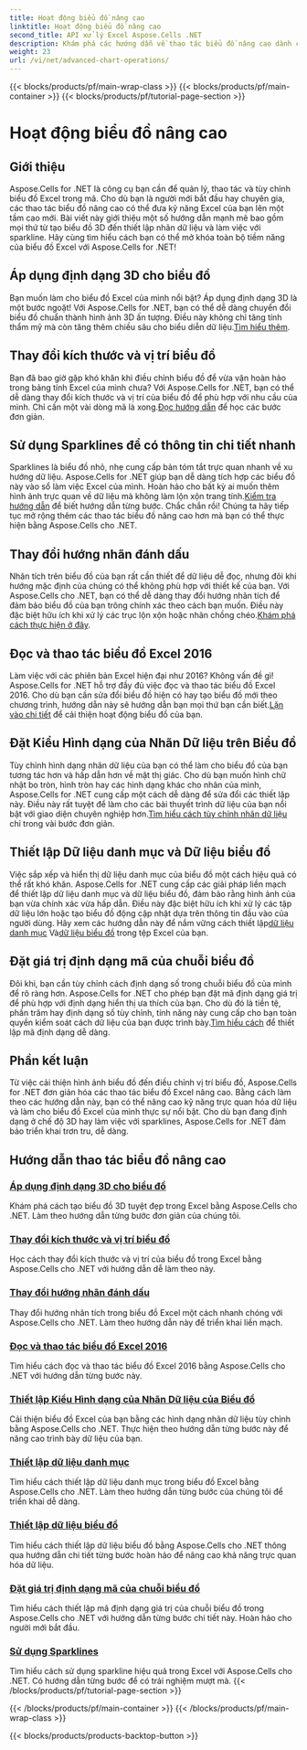 ```yaml
---
title: Hoạt động biểu đồ nâng cao
linktitle: Hoạt động biểu đồ nâng cao
second_title: API xử lý Excel Aspose.Cells .NET
description: Khám phá các hướng dẫn về thao tác biểu đồ nâng cao dành cho Aspose.Cells dành cho .NET, bao gồm biểu đồ 3D, kích thước biểu đồ, nhãn tích và nhiều hơn nữa, với hướng dẫn dễ làm theo.
weight: 23
url: /vi/net/advanced-chart-operations/
---
```


{{< blocks/products/pf/main-wrap-class >}}
{{< blocks/products/pf/main-container >}}
{{< blocks/products/pf/tutorial-page-section >}}

# Hoạt động biểu đồ nâng cao

## Giới thiệu

Aspose.Cells for .NET là công cụ bạn cần để quản lý, thao tác và tùy chỉnh biểu đồ Excel trong mã. Cho dù bạn là người mới bắt đầu hay chuyên gia, các thao tác biểu đồ nâng cao có thể đưa kỹ năng Excel của bạn lên một tầm cao mới. Bài viết này giới thiệu một số hướng dẫn mạnh mẽ bao gồm mọi thứ từ tạo biểu đồ 3D đến thiết lập nhãn dữ liệu và làm việc với sparkline. Hãy cùng tìm hiểu cách bạn có thể mở khóa toàn bộ tiềm năng của biểu đồ Excel với Aspose.Cells for .NET!

## Áp dụng định dạng 3D cho biểu đồ

Bạn muốn làm cho biểu đồ Excel của mình nổi bật? Áp dụng định dạng 3D là một bước ngoặt! Với Aspose.Cells for .NET, bạn có thể dễ dàng chuyển đổi biểu đồ chuẩn thành hình ảnh 3D ấn tượng. Điều này không chỉ tăng tính thẩm mỹ mà còn tăng thêm chiều sâu cho biểu diễn dữ liệu.[Tìm hiểu thêm](./apply-3d-format-to-chart/).

## Thay đổi kích thước và vị trí biểu đồ

 Bạn đã bao giờ gặp khó khăn khi điều chỉnh biểu đồ để vừa vặn hoàn hảo trong bảng tính Excel của mình chưa? Với Aspose.Cells for .NET, bạn có thể dễ dàng thay đổi kích thước và vị trí của biểu đồ để phù hợp với nhu cầu của mình. Chỉ cần một vài dòng mã là xong.[Đọc hướng dẫn](./change-chart-size-and-position/) để học các bước đơn giản.

## Sử dụng Sparklines để có thông tin chi tiết nhanh

 Sparklines là biểu đồ nhỏ, nhẹ cung cấp bản tóm tắt trực quan nhanh về xu hướng dữ liệu. Aspose.Cells for .NET giúp bạn dễ dàng tích hợp các biểu đồ này vào sổ làm việc Excel của mình. Hoàn hảo cho bất kỳ ai muốn thêm hình ảnh trực quan về dữ liệu mà không làm lộn xộn trang tính.[Kiểm tra hướng dẫn](./using-sparklines/) để biết hướng dẫn từng bước.
Chắc chắn rồi! Chúng ta hãy tiếp tục mở rộng thêm các thao tác biểu đồ nâng cao hơn mà bạn có thể thực hiện bằng Aspose.Cells cho .NET.

## Thay đổi hướng nhãn đánh dấu

 Nhãn tích trên biểu đồ của bạn rất cần thiết để dữ liệu dễ đọc, nhưng đôi khi hướng mặc định của chúng có thể không phù hợp với thiết kế của bạn. Với Aspose.Cells cho .NET, bạn có thể dễ dàng thay đổi hướng nhãn tích để đảm bảo biểu đồ của bạn trông chính xác theo cách bạn muốn. Điều này đặc biệt hữu ích khi xử lý các trục lộn xộn hoặc nhãn chồng chéo.[Khám phá cách thực hiện ở đây](./change-tick-label-direction/).

## Đọc và thao tác biểu đồ Excel 2016

 Làm việc với các phiên bản Excel hiện đại như 2016? Không vấn đề gì! Aspose.Cells for .NET hỗ trợ đầy đủ việc đọc và thao tác biểu đồ Excel 2016. Cho dù bạn cần sửa đổi biểu đồ hiện có hay tạo biểu đồ mới theo chương trình, hướng dẫn này sẽ hướng dẫn bạn mọi thứ bạn cần biết.[Lặn vào chi tiết](./read-and-manipulate-excel-2016-charts/) để cải thiện hoạt động biểu đồ của bạn.

## Đặt Kiểu Hình dạng của Nhãn Dữ liệu trên Biểu đồ

Tùy chỉnh hình dạng nhãn dữ liệu của bạn có thể làm cho biểu đồ của bạn tương tác hơn và hấp dẫn hơn về mặt thị giác. Cho dù bạn muốn hình chữ nhật bo tròn, hình tròn hay các hình dạng khác cho nhãn của mình, Aspose.Cells for .NET cung cấp một cách dễ dàng để sửa đổi các thiết lập này. Điều này rất tuyệt để làm cho các bài thuyết trình dữ liệu của bạn nổi bật với giao diện chuyên nghiệp hơn.[Tìm hiểu cách tùy chỉnh nhãn dữ liệu](./set-shape-type-of-data-labels-of-chart/) chỉ trong vài bước đơn giản.

## Thiết lập Dữ liệu danh mục và Dữ liệu biểu đồ

 Việc sắp xếp và hiển thị dữ liệu danh mục của biểu đồ một cách hiệu quả có thể rất khó khăn. Aspose.Cells for .NET cung cấp các giải pháp liền mạch để thiết lập dữ liệu danh mục và dữ liệu biểu đồ, đảm bảo rằng hình ảnh của bạn vừa chính xác vừa hấp dẫn. Điều này đặc biệt hữu ích khi xử lý các tập dữ liệu lớn hoặc tạo biểu đồ động cập nhật dựa trên thông tin đầu vào của người dùng. Hãy xem các hướng dẫn này để nắm vững cách thiết lập[dữ liệu danh mục](./setting-category-data/) Và[dữ liệu biểu đồ](./setting-chart-data/) trong tệp Excel của bạn.

## Đặt giá trị định dạng mã của chuỗi biểu đồ

Đôi khi, bạn cần tùy chỉnh cách định dạng số trong chuỗi biểu đồ của mình để rõ ràng hơn. Aspose.Cells for .NET cho phép bạn đặt mã định dạng giá trị để phù hợp với định dạng hiển thị ưa thích của bạn. Cho dù đó là tiền tệ, phần trăm hay định dạng số tùy chỉnh, tính năng này cung cấp cho bạn toàn quyền kiểm soát cách dữ liệu của bạn được trình bày.[Tìm hiểu cách](./set-values-format-code-of-chart-series/) để thiết lập mã định dạng dễ dàng.

## Phần kết luận

Từ việc cải thiện hình ảnh biểu đồ đến điều chỉnh vị trí biểu đồ, Aspose.Cells for .NET đơn giản hóa các thao tác biểu đồ Excel nâng cao. Bằng cách làm theo các hướng dẫn này, bạn có thể nâng cao kỹ năng trực quan hóa dữ liệu và làm cho biểu đồ Excel của mình thực sự nổi bật. Cho dù bạn đang định dạng ở chế độ 3D hay làm việc với sparklines, Aspose.Cells for .NET đảm bảo triển khai trơn tru, dễ dàng.

## Hướng dẫn thao tác biểu đồ nâng cao
### [Áp dụng định dạng 3D cho biểu đồ](./apply-3d-format-to-chart/)
Khám phá cách tạo biểu đồ 3D tuyệt đẹp trong Excel bằng Aspose.Cells cho .NET. Làm theo hướng dẫn từng bước đơn giản của chúng tôi.
### [Thay đổi kích thước và vị trí biểu đồ](./change-chart-size-and-position/)
Học cách thay đổi kích thước và vị trí của biểu đồ trong Excel bằng Aspose.Cells cho .NET với hướng dẫn dễ làm theo này.
### [Thay đổi hướng nhãn đánh dấu](./change-tick-label-direction/)
Thay đổi hướng nhãn tích trong biểu đồ Excel một cách nhanh chóng với Aspose.Cells cho .NET. Làm theo hướng dẫn này để triển khai liền mạch.
### [Đọc và thao tác biểu đồ Excel 2016](./read-and-manipulate-excel-2016-charts/)
Tìm hiểu cách đọc và thao tác biểu đồ Excel 2016 bằng Aspose.Cells cho .NET với hướng dẫn từng bước này.
### [Thiết lập Kiểu Hình dạng của Nhãn Dữ liệu của Biểu đồ](./set-shape-type-of-data-labels-of-chart/)
Cải thiện biểu đồ Excel của bạn bằng các hình dạng nhãn dữ liệu tùy chỉnh bằng Aspose.Cells cho .NET. Thực hiện theo hướng dẫn từng bước này để nâng cao trình bày dữ liệu của bạn.
### [Thiết lập dữ liệu danh mục](./setting-category-data/)
Tìm hiểu cách thiết lập dữ liệu danh mục trong biểu đồ Excel bằng Aspose.Cells cho .NET. Làm theo hướng dẫn từng bước của chúng tôi để triển khai dễ dàng.
### [Thiết lập dữ liệu biểu đồ](./setting-chart-data/)
Tìm hiểu cách thiết lập dữ liệu biểu đồ bằng Aspose.Cells cho .NET thông qua hướng dẫn chi tiết từng bước hoàn hảo để nâng cao khả năng trực quan hóa dữ liệu.
### [Đặt giá trị định dạng mã của chuỗi biểu đồ](./set-values-format-code-of-chart-series/)
Tìm hiểu cách thiết lập mã định dạng giá trị của chuỗi biểu đồ trong Aspose.Cells cho .NET với hướng dẫn từng bước chi tiết này. Hoàn hảo cho người mới bắt đầu.
### [Sử dụng Sparklines](./using-sparklines/)
Tìm hiểu cách sử dụng sparkline hiệu quả trong Excel với Aspose.Cells cho .NET. Có hướng dẫn từng bước để có trải nghiệm mượt mà.
{{< /blocks/products/pf/tutorial-page-section >}}

{{< /blocks/products/pf/main-container >}}
{{< /blocks/products/pf/main-wrap-class >}}

{{< blocks/products/products-backtop-button >}}
